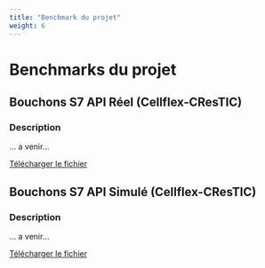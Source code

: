 ```yaml
---
title: "Benchmark du projet"
weight: 6
---
```


# Benchmarks du projet

## Bouchons S7 API Réel (Cellflex-CResTIC)

### Description
... a venir...

[Télécharger le fichier](/benchmark/donnees_10_Bouchons_s7_API_Reel.csv)

## Bouchons S7 API Simulé (Cellflex-CResTIC)

### Description
... a venir...

[Télécharger le fichier](/benchmark/donnees_10_Bouchons_s7_API_Simu.csv)